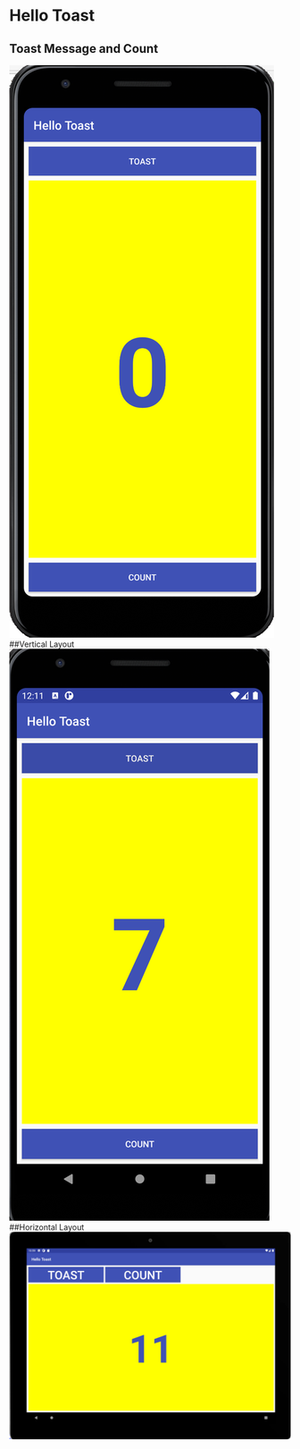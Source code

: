# Hello Toast
## Toast Message and Count
![](app/src/main/res/drawable/hellotoast1.png)
##Vertical Layout
![](app/src/main/res/drawable/hellotoast.png)
##Horizontal Layout
![](app/src/main/res/drawable/hellotoast2.png)